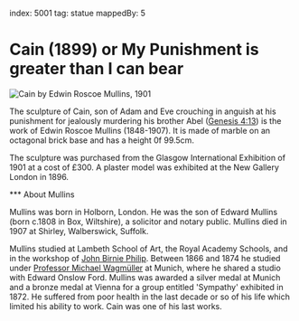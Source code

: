 index: 5001
tag: statue
mappedBy: 5

# Cain (1899) or My Punishment is greater than I can bear

![Cain by Edwin Roscoe Mullins, 1901](images/cain.jpg)

The sculpture of Cain, son of Adam and Eve crouching in anguish at his
punishment for jealously murdering his brother Abel
([Genesis 4:13][2]) is the work of Edwin Roscoe Mullins (1848-1907).
It is made of marble on an octagonal brick base and has a height
0f 99.5cm.

The sculpture was purchased from the Glasgow International Exhibition
of 1901 at a cost of £300.  A plaster model was exhibited at the New
Gallery London in 1896.

*** About Mullins

Mullins was born in Holborn, London. He was the son of Edward Mullins
(born c.1808 in Box, Wiltshire), a solicitor and notary
public. Mullins died in 1907 at Shirley, Walberswick, Suffolk.

Mullins studied at Lambeth School of Art, the Royal Academy Schools,
and in the workshop of [John Birnie Philip][1]. Between 1866 and 1874 he
studied under [Professor Michael Wagmüller][3] at Munich, where he shared a studio
with Edward Onslow Ford. Mullins was awarded a silver medal at Munich
and a bronze medal at Vienna for a group entitled 'Sympathy' exhibited
in 1872. He suffered from poor health in the last decade or so of his
life which limited his ability to work. Cain was one of his last
works.

[1]: http://sculpture.gla.ac.uk/view/person.php?id=msib5_1246458432
[2]: http://m.kingjamesbibleonline.org/Genesis-Chapter-4/
[3]: /wiki/Michael_Wagmüller
